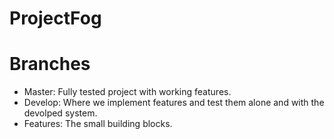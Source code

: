 # ProjectFog

# Branches
- Master: Fully tested project with working features.
- Develop: Where we implement features and test them alone and with the devolped system.
- Features: The small building blocks.
